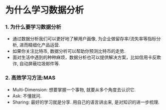 # 为什么学习数据分析

### 1. 为什么要学习数据分析

- 通过数据分析我们可以更好地了解用户画像, 为企业做留存率/流失率等指标分析, 进而精细化产品运营.
- 如果你关注比特币, 数据分析可以帮助你预测比特币的走势.
- 面对生活中遇到的种种麻烦，数据分析也可以提供解决方案，比如信用卡反欺诈, 自动屏蔽垃圾邮件等.

### 2. 高效学习方法:MAS

- Multi-Dimension: 想要掌握一个事物, 就要从多个角度去认识它.
- Ask: 不懂就问.
- Sharing: 最好的学习就是分享. 用自己的语言讲出来, 是对知识的进一步梳理.